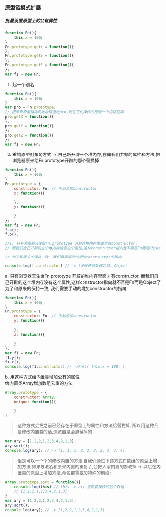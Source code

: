 ### 原型链模式扩展

##### 批量设置原型上的公有属性
```javascript
function Fn(){
    this.x = 100;
}
Fn.prototype.getX = function(){
};
Fn.prototype.getY = function(){
};
Fn.prototype.getZ = function(){
};
var f1 = new Fn;
```
1. 起一个别名

```javascript
function Fn(){
    this.x = 100;
}
var pro = Fn.prototype; 
// 把原来原型指向的地址赋值给pro,现在它们操作的是同一个内存空间
pro.getX = function(){
};
pro.getY = function(){
};
pro.getZ = function(){
};
var f1 = new Fn;
```

2. 重构原型对象的方式  -> 自己新开辟一个堆内存,存储我们共有的属性和方法,把浏览器原来给Fn.prototype开辟的那个替换掉

```javascript
function Fn(){
    this.x = 100;
}
Fn.prototype = {
    constructor: Fn, // 手动添加constructor
    x: function(){
        
    },
    y: function(){
        
    }
};
var f1 = new Fn;
f.a();
f.b();

//1. 只有浏览器天生给Fn.prototype 开辟的堆内存里面才有constructor,
// 而我们自己开辟的这个堆内存没有这个属性,这样constructor指向就不再是Fn而是Object了

// 为了和原来的保持一致, 我们需要手动的增加constructor的指向

console.log(f.constructor) // -> (没做任何处理之前) Object
```
a. 只有浏览器天生给Fn.prototype 开辟的堆内存里面才有constructor, 而我们自己开辟的这个堆内存没有这个属性,这样constructor指向就不再是Fn而是Object了  
为了和原来的保持一致, 我们需要手动的增加constructor的指向

```javascript
function Fn(){
    this.x = 100;
}
Fn.prototype = {
    constructor: Fn, // 手动添加constructor
    y: function(){
        
    },
    z: function(){
        
    }
};
var f1 = new Fn;
f1.y();
f1.z();
console.log(f1.constructor) // ->Fn(){ this.x = 100; }
```
b. 用这种方式给内置类增加公有的属性  
给内置类Array增加数组去重的方法  

```javascript
Array.prototype = {
    constructor: Array,
    unique: function(){
        
    }
}
```

> 这种方式会把之前已经存在于原型上的属性和方法给替换掉, 所以用这种凡是修改内置类的话,浏览器是会屏蔽掉的  

```javascript
var ary = [1,2,2,1,2,3,4,2,1,3];
ary.sort();
console.log(ary); // -> [1, 1, 1, 2, 2, 2, 2, 3, 3, 4]
```
> 但是可以一个个的修改内置的方法,当我们通过下述方式在数组的原型上增加方法,如果方法名和原来内置的重复了,会把人家内置的修改掉 -> 以后在内置类的原型上增加方法,命名都需要加特殊的前缀;

```javascript
Array.prototype.sort = function(){
    console.log(this) // this -> ary 当前要操作的这个数组  
    // [1,2,2,1,2,3,4,2,1,3]
}
var ary = [1,2,2,1,2,3,4,2,1,3];
ary.sort();
console.log(ary); // -> [1,2,2,1,2,3,4,2,1,3]
```
